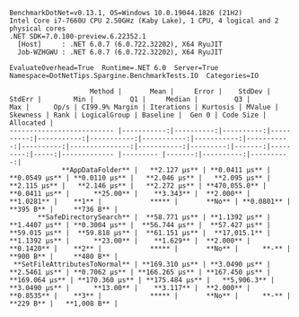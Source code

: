 
    BenchmarkDotNet=v0.13.1, OS=Windows 10.0.19044.1826 (21H2)
    Intel Core i7-7660U CPU 2.50GHz (Kaby Lake), 1 CPU, 4 logical and 2 physical cores
    .NET SDK=7.0.100-preview.6.22352.1
      [Host]     : .NET 6.0.7 (6.0.722.32202), X64 RyuJIT
      Job-WZHGWU : .NET 6.0.7 (6.0.722.32202), X64 RyuJIT

    EvaluateOverhead=True  Runtime=.NET 6.0  Server=True  
    Namespace=DotNetTips.Spargine.BenchmarkTests.IO  Categories=IO  

                        Method |       Mean |     Error |    StdDev |    StdErr |        Min |         Q1 |     Median |         Q3 |        Max |      Op/s | CI99.9% Margin | Iterations | Kurtosis | MValue | Skewness | Rank | LogicalGroup | Baseline |  Gen 0 | Code Size | Allocated |
    -------------------------- |-----------:|----------:|----------:|----------:|-----------:|-----------:|-----------:|-----------:|-----------:|----------:|---------------:|-----------:|---------:|-------:|---------:|-----:|------------- |--------- |-------:|----------:|----------:|
                 **AppDataFolder** |   **2.127 μs** | **0.0411 μs** | **0.0549 μs** | **0.0110 μs** |   **2.046 μs** |   **2.095 μs** |   **2.115 μs** |   **2.146 μs** |   **2.272 μs** | **470,055.0** |      **0.0411 μs** |      **25.00** |    **3.343** |  **2.000** |   **1.0281** |    **1** |            ***** |       **No** | **0.0801** |     **395 B** |     **736 B** |
           **SafeDirectorySearch** |  **58.771 μs** | **1.1392 μs** | **1.4407 μs** | **0.3004 μs** |  **56.744 μs** |  **57.427 μs** |  **59.015 μs** |  **59.818 μs** |  **61.151 μs** |  **17,015.1** |      **1.1392 μs** |      **23.00** |    **1.629** |  **2.000** |   **0.1420** |    **2** |            ***** |       **No** |      **-** |     **900 B** |     **480 B** |
     **SetFileAttributesToNormal** | **169.310 μs** | **3.0490 μs** | **2.5461 μs** | **0.7062 μs** | **166.265 μs** | **167.450 μs** | **169.064 μs** | **170.360 μs** | **175.484 μs** |   **5,906.3** |      **3.0490 μs** |      **13.00** |    **3.117** |  **2.000** |   **0.8535** |    **3** |            ***** |       **No** |      **-** |     **229 B** |   **1,008 B** |
